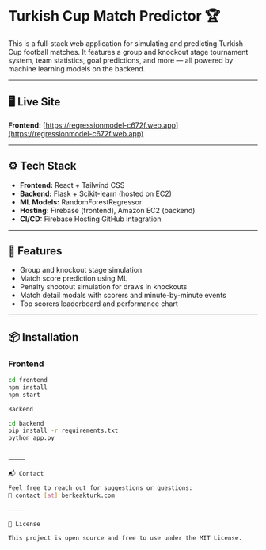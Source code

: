 # Turkish Cup Match Predictor 🏆

This is a full-stack web application for simulating and predicting Turkish Cup football matches. It features a group and knockout stage tournament system, team statistics, goal predictions, and more — all powered by machine learning models on the backend.

---

## 🖥 Live Site

**Frontend:** [https://regressionmodel-c672f.web.app](https://regressionmodel-c672f.web.app)

---

## ⚙️ Tech Stack

- **Frontend:** React + Tailwind CSS
- **Backend:** Flask + Scikit-learn (hosted on EC2)
- **ML Models:** RandomForestRegressor
- **Hosting:** Firebase (frontend), Amazon EC2 (backend)
- **CI/CD:** Firebase Hosting GitHub integration

---

## 🚀 Features

- Group and knockout stage simulation
- Match score prediction using ML
- Penalty shootout simulation for draws in knockouts
- Match detail modals with scorers and minute-by-minute events
- Top scorers leaderboard and performance chart

---

## 📦 Installation

### Frontend

```bash
cd frontend
npm install
npm start

Backend

cd backend
pip install -r requirements.txt
python app.py


⸻

📬 Contact

Feel free to reach out for suggestions or questions:
📧 contact [at] berkeakturk.com

⸻

📄 License

This project is open source and free to use under the MIT License.

